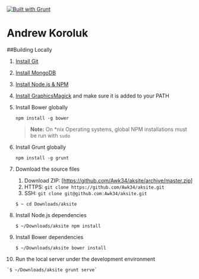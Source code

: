 [![Built with Grunt](https://cdn.gruntjs.com/builtwith.png)](http://gruntjs.com/) 

Andrew Koroluk
===================

##Building Locally
1. [Install Git](http://www.git-scm.com/downloads)

2. [Install MongoDB](https://www.mongodb.org/downloads)
	
3. [Install Node.js & NPM](http://nodejs.org/download/)

4. [Install GraphicsMagick](http://www.graphicsmagick.org/) and make sure it is added to your PATH

5. Install Bower globally

	`npm install -g bower`
	> **Note:** On *nix Operating systems, global NPM installations must be run with `sudo`

6. Install Grunt globally

	`npm install -g grunt`

7. Download the source files
    1. Download ZIP: [https://github.com/Awk34/aksite/archive/master.zip]
    2. HTTPS:  `git clone https://github.com/Awk34/aksite.git`
    3. SSH: `git clone git@github.com:Awk34/aksite.git`
	
	`$ ~ cd Downloads/aksite`
	
8. Install Node.js dependencies

	`$ ~/Downloads/aksite npm install`

9. Install Bower dependencies

	`$ ~/Downloads/aksite bower install`
	
10.  Run the local server under the development environment

	`$ ~/Downloads/aksite grunt serve`